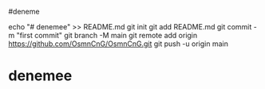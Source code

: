 #deneme


echo "# denemee" >> README.md
git init
git add README.md
git commit -m "first commit"
git branch -M main
git remote add origin https://github.com/OsmnCnG/OsmnCnG.git
git push -u origin main





# denemee
